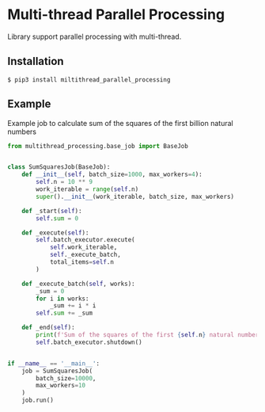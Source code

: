 # Multi-thread Parallel Processing

Library support parallel processing with multi-thread.

## Installation
```shell
$ pip3 install miltithread_parallel_processing
```

## Example

Example job to calculate sum of the squares of the first billion natural numbers
```python
from multithread_processing.base_job import BaseJob


class SumSquaresJob(BaseJob):
    def __init__(self, batch_size=1000, max_workers=4):
        self.n = 10 ** 9
        work_iterable = range(self.n)
        super().__init__(work_iterable, batch_size, max_workers)

    def _start(self):
        self.sum = 0

    def _execute(self):
        self.batch_executor.execute(
            self.work_iterable,
            self._execute_batch,
            total_items=self.n
        )

    def _execute_batch(self, works):
        _sum = 0
        for i in works:
            _sum += i * i
        self.sum += _sum

    def _end(self):
        print(f'Sum of the squares of the first {self.n} natural numbers: {self.sum}')
        self.batch_executor.shutdown()


if __name__ == '__main__':
    job = SumSquaresJob(
        batch_size=10000,
        max_workers=10
    )
    job.run()
```
